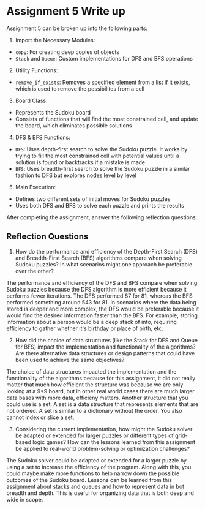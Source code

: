 # Assignment 5 Write up

Assignment 5 can be broken up into the following parts:
1. Import the Necessary Modules:
- `copy`: For creating deep copies of objects
- `Stack` and `Queue`: Custom implementations for DFS and BFS operations
2. Utility Functions: 
- `remove_if_exists`: Removes a specified element from a list if it exists, which is used to remove the possibilites from a cell
3. Board Class:
- Represents the Sudoku board
- Consists of functions that will find the most constrained cell, and update the board, which eliminates possible solutions
4. DFS & BFS Functions:
- `DFS`: Uses depth-first search to solve the Sudoku puzzle. It works by trying to fill the most constrained cell with potential values until a solution is found or backtracks if a mistake is made
- `BFS`: Uses breadth-first search to solve the Sudoku puzzle in a similar fashion to DFS but explores nodes level by level
5. Main Execution:
- Defines two different sets of initial moves for Sudoku puzzles
- Uses both DFS and BFS to solve each puzzle and prints the results


After completing the assignment, answer the following reflection questions:

## Reflection Questions

1. How do the performance and efficiency of the Depth-First Search (DFS) and Breadth-First Search (BFS) algorithms compare when solving Sudoku puzzles? In what scenarios might one approach be preferable over the other?

The performance and efficiency of the DFS and BFS compare when solving Sudoku puzzles because the DFS algorithm is more efficient because it performs fewer iterations. The DFS performed 87 for 81, whereas the BFS performed something around 543 for 81. In scenarios where the data being stored is deeper and more complex, the DFS would be preferable because it would find the desired information faster than the BFS. For example, storing information about a person would be a deep stack of info, requiring efficiency to gather whether it's birthday or place of birth, etc. 

2. How did the choice of data structures (like the Stack for DFS and Queue for BFS) impact the implementation and functionality of the algorithms? Are there alternative data structures or design patterns that could have been used to achieve the same objectives?

The choice of data structures impacted the implementation and the functionality of the algorithms because for this assignment, it did not really matter that much how efficient the structure was because we are only looking at a 9*9 board, but in other real world cases there are much larger data bases with more data, efficieny matters. Another structure that you could use is a set. A set is a data structure that represents elements that are not ordered. A set is similar to a dictionary without the order. You also cannot index or slice a set. 


3. Considering the current implementation, how might the Sudoku solver be adapted or extended for larger puzzles or different types of grid-based logic games? How can the lessons learned from this assignment be applied to real-world problem-solving or optimization challenges?

The Sudoku solver could be adapted or extended for a larger puzzle by using a set to increase the efficiency of the program. Along with this, you could maybe make more functions to help narrow down the possible outcomes of the Sudoku board. Lessons can be learned from this assignment about stacks and queues and how to represent data in bot breadth and depth. This is useful for organizing data that is both deep and wide in scope. 